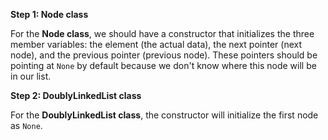 <!--title={Member Variables For a Doubly Linked List}--> 

<!--badges={Algorithm:5,Python:2}-->

<!--concepts={The Linked List, The Node}-->

**Step 1: Node class**

For the **Node class**, we should have a constructor that initializes the three member variables: the element (the actual data), the next pointer (next node), and the previous pointer (previous node). These pointers should be pointing at `None` by default because we don't know where this node will be in our list.

**Step 2: DoublyLinkedList class**

For the **DoublyLinkedList class**, the constructor will initialize the first node as `None`. 
